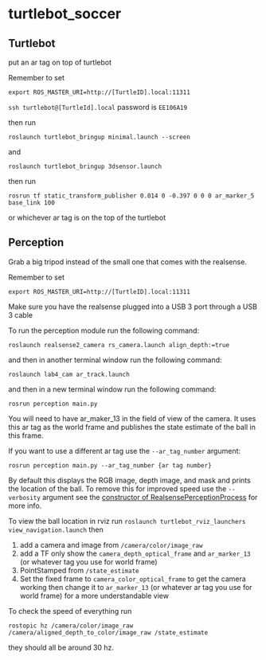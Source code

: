 # turtlebot_soccer

## Turtlebot

put an ar tag on top of turtlebot

Remember to set 

`export ROS_MASTER_URI=http://[TurtleID].local:11311`

`ssh turtlebot@[TurtleId].local` password is `EE106A19`

then run

`roslaunch turtlebot_bringup minimal.launch --screen`

and

`roslaunch turtlebot_bringup 3dsensor.launch`

then run 

`rosrun tf static_transform_publisher 0.014 0 -0.397 0 0 0 ar_marker_5 base_link 100`

or whichever ar tag is on the top of the turtlebot 

## Perception

Grab a big tripod instead of the small one that comes with the realsense.

Remember to set 

`export ROS_MASTER_URI=http://[TurtleID].local:11311`

Make sure you have the realsense plugged into a USB 3 port through a USB 3 cable

To run the perception module run the following command: 

`roslaunch realsense2_camera rs_camera.launch align_depth:=true`

and then in another terminal window run the following command:

`roslaunch lab4_cam ar_track.launch`

and then in a new terminal window run the following command:

`rosrun perception main.py`

You will need to have ar_maker_13 in the field of view of the camera. It uses 
this ar tag as the world frame and publishes the state estimate of the ball in 
this frame.

If you want to use a different ar tag use the `--ar_tag_number` argument:

`rosrun perception main.py --ar_tag_number {ar tag number}`

By default this displays the RGB image, depth image, and mask and prints the 
location of the ball. To remove this for improved speed use the `--verbosity` 
argument see the [constructor of RealsensePerceptionProcess](https://github.com/nflu/turtlebot_soccer/blob/6b999f9d2ec10b91aaa965214fd81ab301d5ae08/src/segmentation/src/main.py#L51) for more info.


To view the ball location in rviz run 
`roslaunch turtlebot_rviz_launchers view_navigation.launch` then 

1. add a camera and image from `/camera/color/image_raw`
2. add a TF only show the `camera_depth_optical_frame` and `ar_marker_13` (or whatever tag you use for world frame)
3. PointStamped from `/state_estimate`
4. Set the fixed frame to `camera_color_optical_frame` to get the camera working then change it to `ar_marker_13` (or whatever ar tag you use for world frame) for a more understandable view

To check the speed of everything run 

`rostopic hz /camera/color/image_raw /camera/aligned_depth_to_color/image_raw /state_estimate `

they should all be around 30 hz.
